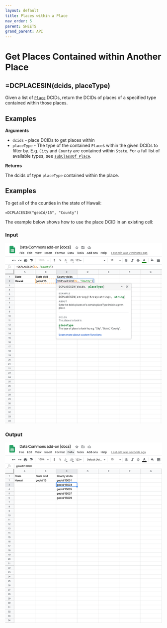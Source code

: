 ```yaml
---
layout: default
title: Places within a Place
nav_order: 5
parent: SHEETS
grand_parent: API
---
```


# Get Places Contained within Another Place

## =DCPLACESIN(dcids, placeType)

Given a list of [`Place`](https://browser.datacommons.org/kg?dcid=Place) DCIDs, return the DCIDs of places of a specified type
contained within those places.

## Examples

**Arguments**
*   `dcids` - place DCIDs to get places within
*   `placeType` - The type of the contained `Place`s within the given
    DCIDs to filter by. E.g. `City` and `County` are contained within `State`. For a
    full list of available types, see [`subClassOf Place`](https://browser.datacommons.org/kg?dcid=Place).

**Returns**

The dcids of type `placeType` contained within the place.

## Examples

To get all of the counties in the state of Hawaii:

```
=DCPLACESIN("geoId/15", "County")
```

The example below shows how to use the place DCID in an existing cell:

### Input

![](/assets/sheets_places_in_input.png)

### Output

![](/assets/sheets_places_in_output.png)
